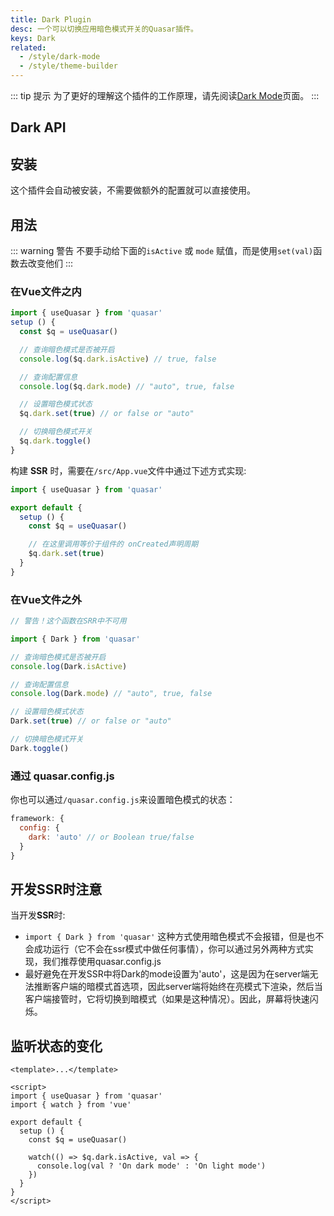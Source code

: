 ```yaml
---
title: Dark Plugin
desc: 一个可以切换应用暗色模式开关的Quasar插件。
keys: Dark
related:
  - /style/dark-mode
  - /style/theme-builder
---
```


::: tip 提示
为了更好的理解这个插件的工作原理，请先阅读[Dark Mode](/style/dark-mode)页面。
:::

## Dark API

<doc-api file="Dark" />

## 安装
这个插件会自动被安装，不需要做额外的配置就可以直接使用。

##  用法

::: warning 警告
不要手动给下面的`isActive` 或 `mode` 赋值，而是使用`set(val)`函数去改变他们
:::

### 在Vue文件之内

```js
import { useQuasar } from 'quasar'
setup () {
  const $q = useQuasar()

  // 查询暗色模式是否被开启
  console.log($q.dark.isActive) // true, false

  // 查询配置信息
  console.log($q.dark.mode) // "auto", true, false

  // 设置暗色模式状态
  $q.dark.set(true) // or false or "auto"

  // 切换暗色模式开关
  $q.dark.toggle()
}
```

构建 **SSR** 时，需要在`/src/App.vue`文件中通过下述方式实现:

```js
import { useQuasar } from 'quasar'

export default {
  setup () {
    const $q = useQuasar()

    // 在这里调用等价于组件的 onCreated声明周期
    $q.dark.set(true)
  }
}
```

### 在Vue文件之外

```js
// 警告！这个函数在SRR中不可用

import { Dark } from 'quasar'

// 查询暗色模式是否被开启
console.log(Dark.isActive)

// 查询配置信息
console.log(Dark.mode) // "auto", true, false

// 设置暗色模式状态
Dark.set(true) // or false or "auto"

// 切换暗色模式开关
Dark.toggle()
```

### 通过 quasar.config.js

你也可以通过`/quasar.config.js`来设置暗色模式的状态：

```js
framework: {
  config: {
    dark: 'auto' // or Boolean true/false
  }
}
```

## 开发SSR时注意

当开发**SSR**时:

* `import { Dark } from 'quasar'`
这种方式使用暗色模式不会报错，但是也不会成功运行（它不会在ssr模式中做任何事情），你可以通过另外两种方式实现，我们推荐使用quasar.config.js
* 最好避免在开发SSR中将Dark的mode设置为'auto'，这是因为在server端无法推断客户端的暗模式首选项，因此server端将始终在亮模式下渲染，然后当客户端接管时，它将切换到暗模式（如果是这种情况）。因此，屏幕将快速闪烁。

## 监听状态的变化

```vue
<template>...</template>

<script>
import { useQuasar } from 'quasar'
import { watch } from 'vue'

export default {
  setup () {
    const $q = useQuasar()

    watch(() => $q.dark.isActive, val => {
      console.log(val ? 'On dark mode' : 'On light mode')
    })
  }
}
</script>
```
